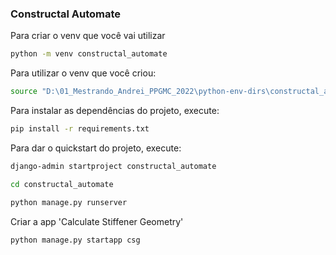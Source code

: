 ### Constructal Automate

Para criar o venv que você vai utilizar

```bash
python -m venv constructal_automate
```

Para utilizar o venv que você criou:
```bash
source "D:\01_Mestrando_Andrei_PPGMC_2022\python-env-dirs\constructal_automate\Scripts\activate"
```

Para instalar as dependências do projeto, execute:

```bash
pip install -r requirements.txt
```
Para dar o quickstart do projeto, execute:

```bash
django-admin startproject constructal_automate
```

```bash
cd constructal_automate
```

```bash
python manage.py runserver
```

Criar a app 'Calculate Stiffener Geometry'
```bash
python manage.py startapp csg
```

